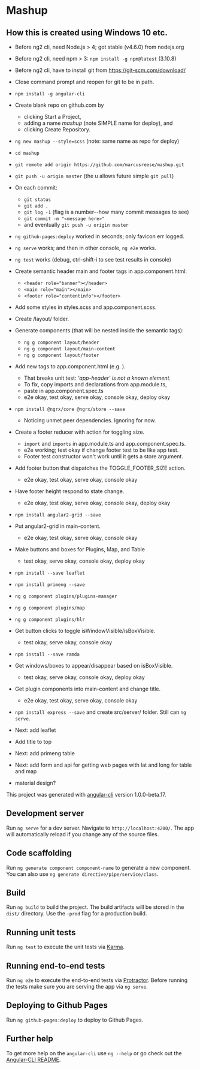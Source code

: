 # Mashup

## How this is created using Windows 10 etc.

  * Before ng2 cli, need Node.js > 4; got stable (v4.6.0) from nodejs.org
  * Before ng2 cli, need npm > 3: `npm install -g npm@latest` (3.10.8)
  * Before ng2 cli, have to install git from https://git-scm.com/download/
  * Close command prompt and reopen for git to be in path.
  * `npm install -g angular-cli`
  * Create blank repo on github.com by
    * clicking Start a Project,
    * adding a name *mashup* (note SIMPLE name for deploy), and 
    * clicking Create Repository.
  * `ng new mashup --style=scss` (note: same name as repo for deploy)
  * `cd mashup`
  * `git remote add origin https://github.com/marcusreese/mashup.git`
  * `git push -u origin master` (the u allows future simple `git pull`)
  * On each commit:
    * `git status`
    * `git add .`
    * `git log -1` (flag is a number--how many commit messages to see)
    * `git commit -m "<message here>"`
    * and eventually `git push -u origin master`
  * `ng github-pages:deploy` worked in seconds; only favicon err logged.
  * `ng serve` works; and then in other console, `ng e2e` works.
  * `ng test` works (debug, ctrl-shift-i to see test results in console)
  * Create semantic header main and footer tags in app.component.html:
    * `<header role="banner"></header>`
    * `<main role="main"></main>`
    * `<footer role="contentinfo"></footer>`
  * Add some styles in styles.scss and app.component.scss.
  * Create /layout/ folder.
  * Generate components (that will be nested inside the semantic tags):
    * `ng g component layout/header`
    * `ng g component layout/main-content`
    * `ng g component layout/footer`
  * Add new tags to app.component.html (e.g. <app-header></app-header>).
    * That breaks unit test: *'app-header' is not a known element.*
    * To fix, copy imports and declarations from app.module.ts,
    * paste in app.component.spec.ts
    * e2e okay, test okay, serve okay, console okay, deploy okay
  * `npm install @ngrx/core @ngrx/store --save`
    * Noticing unmet peer dependencies. Ignoring for now.
  * Create a footer reducer with action for toggling size.
    * `import` and `imports` in app.module.ts and app.component.spec.ts.
    * e2e working; test okay if change footer test to be like app test.
    * Footer test constructor won't work until it gets a store argument.
  * Add footer button that dispatches the TOGGLE_FOOTER_SIZE action.
    * e2e okay, test okay, serve okay, console okay
  * Have footer height respond to state change.
    * e2e okay, test okay, serve okay, console okay, deploy okay
  * `npm install angular2-grid --save`
  * Put angular2-grid in main-content.
    * e2e okay, test okay, serve okay, console okay
  * Make buttons and boxes for Plugins, Map, and Table
    * test okay, serve okay, console okay, deploy okay
  * `npm install --save leaflet`
  * `npm install primeng --save`
  * `ng g component plugins/plugins-manager`
  * `ng g component plugins/map`
  * `ng g component plugins/hlr`
  * Get button clicks to toggle isWindowVisible/isBoxVisible.
    * test okay, serve okay, console okay
  * `npm install --save ramda`
  * Get windows/boxes to appear/disappear based on isBoxVisible.
    * test okay, serve okay, console okay, deploy okay
  * Get plugin components into main-content and change title.
    * e2e okay, test okay, serve okay, console okay

  
  
  * `npm install express --save` and create src/server/ folder. Still can `ng serve`.
  * Next: add leaflet
  * Add title to top
  * Next: add primeng table
  * Next: add form and api for getting web pages with lat and long for table and map
  * material design?
  



This project was generated with [angular-cli](https://github.com/angular/angular-cli) version 1.0.0-beta.17.

## Development server
Run `ng serve` for a dev server. Navigate to `http://localhost:4200/`. The app will automatically reload if you change any of the source files.

## Code scaffolding

Run `ng generate component component-name` to generate a new component. You can also use `ng generate directive/pipe/service/class`.

## Build

Run `ng build` to build the project. The build artifacts will be stored in the `dist/` directory. Use the `-prod` flag for a production build.

## Running unit tests

Run `ng test` to execute the unit tests via [Karma](https://karma-runner.github.io).

## Running end-to-end tests

Run `ng e2e` to execute the end-to-end tests via [Protractor](http://www.protractortest.org/). 
Before running the tests make sure you are serving the app via `ng serve`.

## Deploying to Github Pages

Run `ng github-pages:deploy` to deploy to Github Pages.

## Further help

To get more help on the `angular-cli` use `ng --help` or go check out the [Angular-CLI README](https://github.com/angular/angular-cli/blob/master/README.md).
